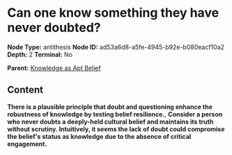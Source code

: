# Can one know something they have never doubted?

**Node Type:** antithesis
**Node ID:** ad53a6d8-a5fe-4945-b92e-b080eacf10a2
**Depth:** 2
**Terminal:** No

**Parent:** [Knowledge as Apt Belief](knowledge-as-apt-belief.md)

## Content

**There is a plausible principle that doubt and questioning enhance the robustness of knowledge by testing belief resilience.**, **Consider a person who never doubts a deeply-held cultural belief and maintains its truth without scrutiny. Intuitively, it seems the lack of doubt could compromise the belief's status as knowledge due to the absence of critical engagement.**
